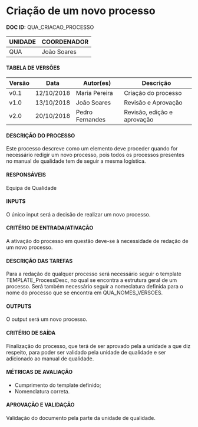 # Criação de um novo processo

**DOC ID:** QUA_CRIACAO_PROCESSO

| UNIDADE | COORDENADOR |
|---------|-------------|
|    QUA  | João Soares |

#### TABELA DE VERSÕES
| Versão | Data | Autor(es) | Descrição |
|-|-|-|-|
| v0.1 | 12/10/2018 | Maria Pereira | Criação do processo |
| v1.0 | 13/10/2018 | João Soares | Revisão e Aprovação
| v2.0 | 20/10/2018 | Pedro Fernandes | Revisão, edição e aprovação

#### DESCRIÇÃO DO PROCESSO
Este processo descreve como um elemento deve proceder quando for necessário redigir um novo processo, pois todos os processos presentes no manual de qualidade tem de seguir a mesma logística.

#### RESPONSÁVEIS

Equipa de Qualidade

#### INPUTS
O único input será a decisão de realizar um novo processo.

#### CRITÉRIO DE ENTRADA/ATIVAÇÃO
A ativação do processo em questão deve-se à necessidade de redação de um novo processo.

#### DESCRIÇÃO DAS TAREFAS
Para a redação de qualquer processo será necessário seguir o template TEMPLATE_ProcessDesc, no qual se encontra a estrutura geral de um processo. Será também necessário seguir a nomeclatura definida para o nome do processo que se encontra em QUA_NOMES_VERSOES.

#### OUTPUTS
O output será um novo processo.

#### CRITÉRIO DE SAÍDA
Finalização do processo, que terá de ser aprovado pela a unidade a que diz respeito, para poder ser validado pela unidade de qualidade e ser adicionado ao manual de qualidade.

#### MÉTRICAS DE AVALIAÇÃO
* Cumprimento do template definido;
* Nomenclatura correta.

#### APROVAÇÃO E VALIDAÇÃO
Validação do documento pela parte da unidade de qualidade.
